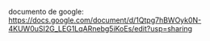 documento de google:
https://docs.google.com/document/d/1Qtpg7hBWOyk0N-4KUW0uSI2G_LEG1LqARnebg5iKoEs/edit?usp=sharing
